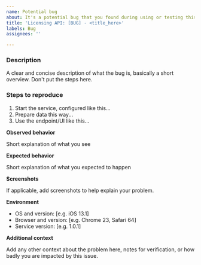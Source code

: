 ```yaml
---
name: Potential bug
about: It's a potential bug that you found during using or testing this service
title: 'Licensing API: [BUG] - <title_here>'
labels: Bug
assignees: ''

---
```


### Description

A clear and concise description of what the bug is, basically a short overview.
Don't put the steps here.

### Steps to reproduce

1. Start the service, configured like this...
2. Prepare data this way...
3. Use the endpoint/UI like this...

**Observed behavior**

Short explanation of what you see

**Expected behavior**

Short explanation of what you expected to happen

**Screenshots**

If applicable, add screenshots to help explain your problem.

**Environment**
 - OS and version: [e.g. iOS 13.1]
 - Browser and version: [e.g. Chrome 23, Safari 64]
 - Service version: [e.g. 1.0.1]

**Additional context**

Add any other context about the problem here, notes for verification, or how badly you are impacted by this issue.
